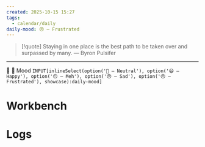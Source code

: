 ```yaml
---
created: 2025-10-15 15:27
tags:
  - calendar/daily
daily-mood: 😠 – Frustrated
---
```

> [!quote] Staying in one place is the best path to be taken over and surpassed by many.
> — Byron Pulsifer

---

📑 🔹 Mood  `INPUT[inlineSelect(option('🙂 – Neutral'), option('😄 – Happy'), option('😐 – Meh'), option('😞 – Sad'), option('😠 – Frustrated'), showcase):daily-mood]`

 
# Workbench




# Logs